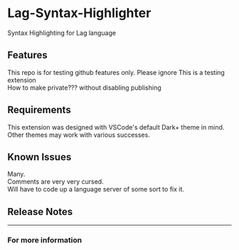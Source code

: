 # Lag-Syntax-Highlighter
Syntax Highlighting for Lag language


## Features
This repo is for testing github features only. Please ignore
This is a testing extension  
How to make private??? without disabling publishing

## Requirements

This extension was designed with VSCode's default Dark+ theme in mind.  
Other themes may work with various successes.  

## Known Issues

Many.  
Comments are very very cursed.  
Will have to code up a language server of some sort to fix it.  


## Release Notes

-----------------------------------------------------------------------------------------------------------

### For more information
